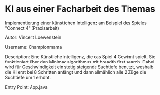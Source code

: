 # KI aus einer Facharbeit des Themas

Implementierung einer künstlichen Intelligenz am Beispiel des Spieles "Connect 4" (Praxisarbeit)  

Autor: Vincent Loewenstein

Username: Championmama

Description:
Eine Künstliche Intelligenz, die das Spiel 4 Gewinnt spielt.
Sie funktioniert über den Minimax algorithmus mit breadth first search. Dabei wird für Geschwindigkeit ein stetig steigende Suchtiefe benutzt, weshalb die KI erst bei 8 Schritten anfängt und dann allmählich alle 2 Züge die Suchtiefe um 1 erhöht.

Entry Point: App.java
